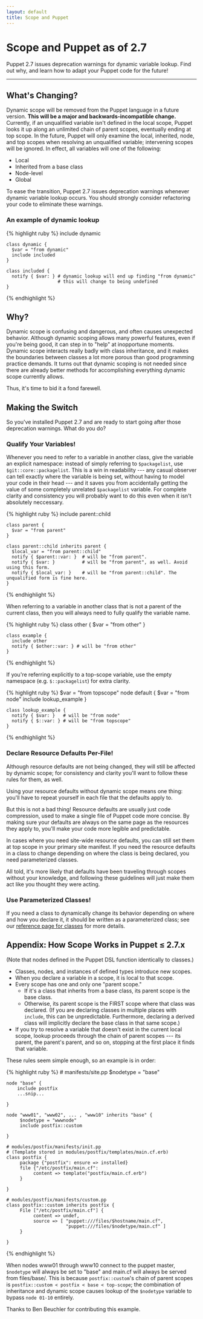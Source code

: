 ```yaml
---
layout: default
title: Scope and Puppet
---
```


Scope and Puppet as of 2.7
==========================

Puppet 2.7 issues deprecation warnings for dynamic variable lookup. Find out why, and learn how to adapt your Puppet code for the future!

* * * 

What's Changing?
----------------

Dynamic scope will be removed from the Puppet language in a future version. **This will be a major and backwards-incompatible change.** Currently, if an unqualified variable isn't defined in the local scope, Puppet looks it up along an unlimited chain of parent scopes, eventually ending at top scope. In the future, Puppet will only examine the local, inherited, node, and top scopes when resolving an unqualified variable; intervening scopes will be ignored. In effect, all variables will one of the following:

* Local
* Inherited from a base class
* Node-level
* Global

To ease the transition, Puppet 2.7 issues deprecation warnings whenever dynamic variable lookup occurs. You should strongly consider refactoring your code to eliminate these warnings. 

### An example of dynamic lookup

{% highlight ruby %}
    include dynamic

    class dynamic {
      $var = "from dynamic"
      include included
    }

    class included {
      notify { $var: } # dynamic lookup will end up finding "from dynamic"
                       # this will change to being undefined
    }
{% endhighlight %}

Why?
----

Dynamic scope is confusing and dangerous, and often causes unexpected behavior. Although dynamic scoping allows many powerful features, even if you're being good, it can step in to "help" at inopportune moments. Dynamic scope interacts really badly with class inheritance, and it makes the boundaries between classes a lot more porous than good programming practice demands. It turns out that dynamic scoping is not needed since there are already better methods for accomplishing everything dynamic scope currently allows.

Thus, it's time to bid it a fond farewell.

Making the Switch
-----------------

So you've installed Puppet 2.7 and are ready to start going after those deprecation warnings. What do you do?

### Qualify Your Variables! 

Whenever you need to refer to a variable in another class, give the variable an explicit namespace: instead of simply referring to `$packagelist`, use `$git::core::packagelist`. This is a win in readability --- any casual observer can tell exactly where the variable is being set, without having to model your code in their head --- and it saves you from accidentally getting the value of some completely unrelated `$packagelist` variable. For complete clarity and consistency you will probably want to do this even when it isn't absolutely neccessary.

{% highlight ruby %}
    include parent::child

    class parent {
      $var = "from parent"
    }

    class parent::child inherits parent {
      $local_var = "from parent::child"
      notify { $parent::var: }  # will be "from parent".
      notify { $var: }          # will be "from parent", as well. Avoid using this form.
      notify { $local_var: }    # will be "from parent::child". The unqualified form is fine here.
    }
{% endhighlight %}

When referring to a variable in another class that is not a parent of the current class, then you will always need to fully qualify the variable name.

{% highlight ruby %}
    class other {
      $var = "from other"
    }

    class example {
      include other
      notify { $other::var: } # will be "from other"
    }
{% endhighlight %}

If you're referring explicitly to a top-scope variable, use the empty namespace (e.g. `$::packagelist`) for extra clarity. 

{% highlight ruby %}
    $var = "from topscope"
    node default {
      $var = "from node"
      include lookup_example
    }

    class lookup_example {
      notify { $var: }   # will be "from node"
      notify { $::var: } # will be "from topscope"
    }
{% endhighlight %}

### Declare Resource Defaults Per-File!

Although resource defaults are not being changed, they will still be affected by dynamic scope; for consistency and clarity you'll want to follow these rules for them, as well.

Using your resource defaults without dynamic scope means one thing: you'll have to repeat yourself in each file that the defaults apply to. 

But this is not a bad thing! Resource defaults are usually just code compression, used to make a single file of Puppet code more concise. By making sure your defaults are always on the same page as the resources they apply to, you'll make your code more legible and predictable. 

In cases where you need site-wide resource defaults, you can still set them at top scope in your primary site manifest. If you need the resource defaults in a class to change depending on where the class is being declared, you need parameterized classes. 

All told, it's more likely that defaults have been traveling through scopes without your knowledge, and following these guidelines will just make them act like you thought they were acting. 

### Use Parameterized Classes!

If you need a class to dynamically change its behavior depending on where and how you declare it, it should be written as a parameterized class; see our [reference page for classes][classes] for more details. 

[classes]: /puppet/latest/reference/lang_classes.html

Appendix: How Scope Works in Puppet ≤ 2.7.x
-------------------------------------------

(Note that nodes defined in the Puppet DSL function identically to classes.) 

* Classes, nodes, and instances of defined types introduce new scopes. 
* When you declare a variable in a scope, it is local to that scope.
* Every scope has one and only one "parent scope."
    * If it's a class that inherits from a base class, its parent scope is the base class.
    * Otherwise, its parent scope is the FIRST scope where that class was declared. (If you are declaring classes in multiple places with `include`, this can be unpredictable. Furthermore, declaring a derived class will implicitly declare the base class in that same scope.)
* If you try to resolve a variable that doesn't exist in the current local scope, lookup proceeds through the chain of parent scopes --- its parent, the parent's parent, and so on, stopping at the first place it finds that variable. 

These rules seem simple enough, so an example is in order:

{% highlight ruby %}
    # manifests/site.pp
    $nodetype = "base"
    
    node "base" {
        include postfix
        ...snip...
    
    }
    
    node "www01", "www02", ... , "www10" inherits "base" {
         $nodetype = "wwwnode"
         include postfix::custom
    
    }
    
    # modules/postfix/manifests/init.pp
    # (Template stored in modules/postfix/templates/main.cf.erb)
    class postfix {
         package {"postfix": ensure => installed}
         file {"/etc/postfix/main.cf":
              content => template("postfix/main.cf.erb")
         }
    
    }
    
    # modules/postfix/manifests/custom.pp
    class postfix::custom inherits postfix {
         File ["/etc/postfix/main.cf"] {
              content => undef,
              source => [ "puppet:///files/$hostname/main.cf",
                          "puppet:///files/$nodetype/main.cf" ]
         }
    
    } 
{% endhighlight %}

When nodes www01 through www10 connect to the puppet master, `$nodetype` will always be set to "base" and main.cf will always be served from files/base/. This is because `postfix::custom`'s chain of parent scopes is `postfix::custom < postfix < base < top-scope`; the combination of inheritance and dynamic scope causes lookup of the `$nodetype` variable to bypass `node 01-10` entirely. 

Thanks to Ben Beuchler for contributing this example.

